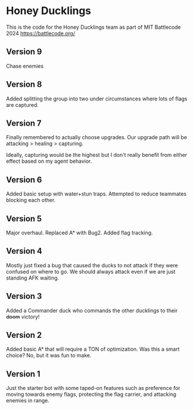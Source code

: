 # Honey Ducklings

This is the code for the Honey Ducklings team as part of MIT Battlecode 2024 https://battlecode.org/

## Version 9

Chase enemies

## Version 8

Added splitting the group into two under circumstances where lots of flags are captured.

## Version 7

Finally remembered to actually choose upgrades. Our upgrade path will be attacking > healing > capturing.

Ideally, capturing would be the highest but I don't really benefit from either effect based on my agent behavior.

## Version 6

Added basic setup with water+stun traps. Attempted to reduce teammates blocking each other.

## Version 5

Major overhaul. Replaced A* with Bug2. Added flag tracking.

## Version 4

Mostly just fixed a bug that caused the ducks to not attack if they were confused on where to go. We should always attack even if we are just standing AFK waiting.

## Version 3

Added a Commander duck who commands the other ducklings to their ~~doom~~ victory!

## Version 2

Added basic A* that will require a TON of optimization. Was this a smart choice? No, but it was fun to make.

## Version 1

Just the starter bot with some taped-on features such as preference for moving towards enemy flags, protecting the flag carrier, and attacking enemies in range.